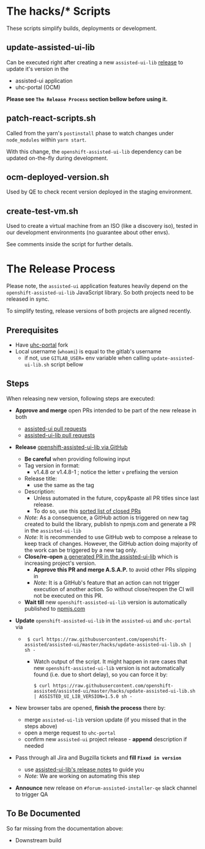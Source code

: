 # The hacks/* Scripts

These scripts simplify builds, deployments or development.

## update-assisted-ui-lib
Can be executed right after creating a new `assisted-ui-lib` [release](https://github.com/openshift-assisted/assisted-ui-lib/releases) to update it's version in the
- assisted-ui application
- uhc-portal (OCM)

**Please see `The Release Process` section bellow before using it.**

## patch-react-scripts.sh
Called from the yarn's `postinstall` phase to watch changes under `node_modules` within `yarn start`.

With this change, the `openshift-assisted-ui-lib` dependency can be updated on-the-fly during development.

## ocm-deployed-version.sh
Used by QE to check recent version deployed in the staging environment.

## create-test-vm.sh
Used to create a virtual machine from an ISO (like a discovery iso), tested in our development environments (no guarantee about other envs).

See comments inside the script for further details.

# The Release Process
Please note, the `assisted-ui` application features heavily depend on the `openshift-assisted-ui-lib` JavaScript library. So both projects need to be released in sync.

To simplify testing, release versions of both projects are aligned recently.

## Prerequisites
- Have [uhc-portal](https://gitlab.cee.redhat.com/service/uhc-portal) fork
- Local username (`whoami`) is equal to the gitlab's username
  - if not, use `GITLAB_USER=` env variable when calling `update-assisted-ui-lib.sh` script bellow
## Steps

When releasing new version, following steps are executed:
- **Approve and merge** open PRs intended to be part of the new release in both
  - [assisted-ui pull requests](https://github.com/openshift-assisted/assisted-ui/pulls)
  - [assisted-ui-lib pull requests](https://github.com/openshift-assisted/assisted-ui-lib/pulls)

- **Release** [openshift-assisted-ui-lib via GitHub](https://github.com/openshift-assisted/assisted-ui-lib/releases/new)
  - **Be careful** when providing following input
  - Tag version in format:
    - v1.4.8 or v1.4.8-1 ; notice the letter `v` prefixing the version
  - Release title:
    - use the same as the tag
  - Description:
    - Unless automated in the future, copy&paste all PR titles since last release.
    - To do so, use this [sorted list of closed PRs](https://github.com/openshift-assisted/assisted-ui-lib/pulls?q=is%3Apr+is%3Aclosed+sort%3Aupdated-desc)
  - *Note:* As a consequence, a GitHub action is triggered on new tag created to build the library, publish to npmjs.com and generate a PR in the `assisted-ui-lib`
  - *Note:* It is recommended to use GitHub web to compose a release to keep track of changes. However, the GitHub action doing majority of the work can be triggered by a new tag only.
  - **Close/re-open** [a generated PR in the assisted-ui-lib](https://github.com/openshift-assisted/assisted-ui-lib/pulls) which is increasing project's version.
    - **Approve this PR and merge A.S.A.P.** to avoid other PRs slipping in
    - *Note:* It is a GitHub's feature that an action can not trigger execution of another action. So without close/reopen the CI will not be executed on this PR.
  - **Wait till** new `openshift-assisted-ui-lib` version is automatically published to [npmjs.com](https://www.npmjs.com/package/openshift-assisted-ui-lib)

- **Update** `openshift-assisted-ui-lib` in the `assisted-ui` and `uhc-portal` via
  - ```
     $ curl https://raw.githubusercontent.com/openshift-assisted/assisted-ui/master/hacks/update-assisted-ui-lib.sh | sh -
    ```
    - Watch output of the script. It might happen in rare cases that new `openshift-assisted-ui-lib` version is not automatically found (i.e. due to short delay), so you can force it by:
      ```
      $ curl https://raw.githubusercontent.com/openshift-assisted/assisted-ui/master/hacks/update-assisted-ui-lib.sh | ASSISTED_UI_LIB_VERSION=1.5.0 sh -
      ```
- New browser tabs are opened, **finish the process** there by:
  - merge `assisted-ui-lib` version update (if you missed that in the steps above)
  - open a merge request to `uhc-portal`
  - confirm new `assisted-ui` project release - **append** description if needed
- Pass through all Jira and Bugzilla tickets and **fill `Fixed in version`**
  - use [assisted-ui-lib's release notes](https://github.com/openshift-assisted/assisted-ui-lib/releases) to guide you
  - *Note:* We are working on automating this step

- **Announce** new release on `#forum-assisted-installer-qe` slack channel to trigger QA

## To Be Documented
So far missing from the documentation above:
- Downstream build
